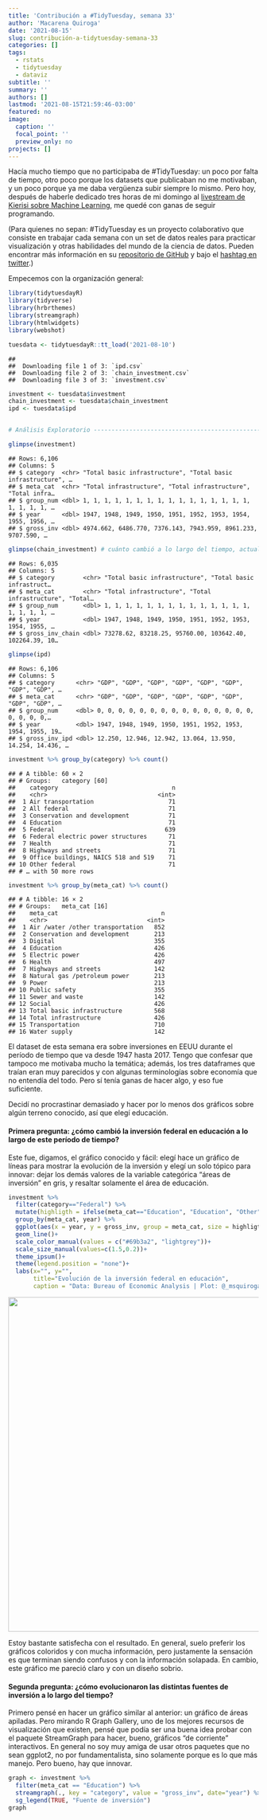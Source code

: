 ```yaml
---
title: 'Contribución a #TidyTuesday, semana 33'
author: 'Macarena Quiroga'
date: '2021-08-15'
slug: contribución-a-tidytuesday-semana-33
categories: []
tags:
  - rstats
  - tidytuesday
  - dataviz
subtitle: ''
summary: ''
authors: []
lastmod: '2021-08-15T21:59:46-03:00'
featured: no
image:
  caption: ''
  focal_point: ''
  preview_only: no
projects: []
---
```


<script src="{{< blogdown/postref >}}index_files/htmlwidgets/htmlwidgets.js"></script>
<script src="{{< blogdown/postref >}}index_files/d3/d3.min.js"></script>
<link href="{{< blogdown/postref >}}index_files/colorbrewer/colorbrewer.css" rel="stylesheet" />
<script src="{{< blogdown/postref >}}index_files/colorbrewer/colorbrewer.js"></script>
<link href="{{< blogdown/postref >}}index_files/streamgraph/streamgraph.css" rel="stylesheet" />
<script src="{{< blogdown/postref >}}index_files/streamgraph-binding/streamgraph.js"></script>

Hacía mucho tiempo que no participaba de \#TidyTuesday: un poco por falta de tiempo, otro poco porque los datasets que publicaban no me motivaban, y un poco porque ya me daba vergüenza subir siempre lo mismo. Pero hoy, después de haberle dedicado tres horas de mi domingo al [livestream de Kierisi sobre Machine Learning](https://www.twitch.tv/videos/1119311136), me quedé con ganas de seguir programando.

(Para quienes no sepan: \#TidyTuesday es un proyecto colaborativo que consiste en trabajar cada semana con un set de datos reales para practicar visualización y otras habilidades del mundo de la ciencia de datos. Pueden encontrar más información en su [repositorio de GitHub](https://github.com/rfordatascience/tidytuesday/blob/master/data/2021/2021-08-10/readme.md) y bajo el [hashtag en twitter](https://twitter.com/hashtag/TidyTuesday?src=hashtag_click).)

Empecemos con la organización general:

``` r
library(tidytuesdayR)
library(tidyverse)
library(hrbrthemes)
library(streamgraph)
library(htmlwidgets)
library(webshot)

tuesdata <- tidytuesdayR::tt_load('2021-08-10')
```

    ## 
    ##  Downloading file 1 of 3: `ipd.csv`
    ##  Downloading file 2 of 3: `chain_investment.csv`
    ##  Downloading file 3 of 3: `investment.csv`

``` r
investment <- tuesdata$investment
chain_investment <- tuesdata$chain_investment
ipd <- tuesdata$ipd


# Análisis Exploratorio ----------------------------------------------------

glimpse(investment)
```

    ## Rows: 6,106
    ## Columns: 5
    ## $ category  <chr> "Total basic infrastructure", "Total basic infrastructure", …
    ## $ meta_cat  <chr> "Total infrastructure", "Total infrastructure", "Total infra…
    ## $ group_num <dbl> 1, 1, 1, 1, 1, 1, 1, 1, 1, 1, 1, 1, 1, 1, 1, 1, 1, 1, 1, 1, …
    ## $ year      <dbl> 1947, 1948, 1949, 1950, 1951, 1952, 1953, 1954, 1955, 1956, …
    ## $ gross_inv <dbl> 4974.662, 6486.770, 7376.143, 7943.959, 8961.233, 9707.590, …

``` r
glimpse(chain_investment) # cuánto cambió a lo largo del tiempo, actualizado
```

    ## Rows: 6,035
    ## Columns: 5
    ## $ category        <chr> "Total basic infrastructure", "Total basic infrastruct…
    ## $ meta_cat        <chr> "Total infrastructure", "Total infrastructure", "Total…
    ## $ group_num       <dbl> 1, 1, 1, 1, 1, 1, 1, 1, 1, 1, 1, 1, 1, 1, 1, 1, 1, 1, …
    ## $ year            <dbl> 1947, 1948, 1949, 1950, 1951, 1952, 1953, 1954, 1955, …
    ## $ gross_inv_chain <dbl> 73278.62, 83218.25, 95760.00, 103642.40, 102264.39, 10…

``` r
glimpse(ipd)
```

    ## Rows: 6,106
    ## Columns: 5
    ## $ category      <chr> "GDP", "GDP", "GDP", "GDP", "GDP", "GDP", "GDP", "GDP", …
    ## $ meta_cat      <chr> "GDP", "GDP", "GDP", "GDP", "GDP", "GDP", "GDP", "GDP", …
    ## $ group_num     <dbl> 0, 0, 0, 0, 0, 0, 0, 0, 0, 0, 0, 0, 0, 0, 0, 0, 0, 0, 0,…
    ## $ year          <dbl> 1947, 1948, 1949, 1950, 1951, 1952, 1953, 1954, 1955, 19…
    ## $ gross_inv_ipd <dbl> 12.250, 12.946, 12.942, 13.064, 13.950, 14.254, 14.436, …

``` r
investment %>% group_by(category) %>% count()
```

    ## # A tibble: 60 × 2
    ## # Groups:   category [60]
    ##    category                                n
    ##    <chr>                               <int>
    ##  1 Air transportation                     71
    ##  2 All federal                            71
    ##  3 Conservation and development           71
    ##  4 Education                              71
    ##  5 Federal                               639
    ##  6 Federal electric power structures      71
    ##  7 Health                                 71
    ##  8 Highways and streets                   71
    ##  9 Office buildings, NAICS 518 and 519    71
    ## 10 Other federal                          71
    ## # … with 50 more rows

``` r
investment %>% group_by(meta_cat) %>% count()
```

    ## # A tibble: 16 × 2
    ## # Groups:   meta_cat [16]
    ##    meta_cat                             n
    ##    <chr>                            <int>
    ##  1 Air /water /other transportation   852
    ##  2 Conservation and development       213
    ##  3 Digital                            355
    ##  4 Education                          426
    ##  5 Electric power                     426
    ##  6 Health                             497
    ##  7 Highways and streets               142
    ##  8 Natural gas /petroleum power       213
    ##  9 Power                              213
    ## 10 Public safety                      355
    ## 11 Sewer and waste                    142
    ## 12 Social                             426
    ## 13 Total basic infrastructure         568
    ## 14 Total infrastructure               426
    ## 15 Transportation                     710
    ## 16 Water supply                       142

El dataset de esta semana era sobre inversiones en EEUU durante el período de tiempo que va desde 1947 hasta 2017. Tengo que confesar que tampoco me motivaba mucho la temática; además, los tres dataframes que traían eran muy parecidos y con algunas terminologías sobre economía que no entendía del todo. Pero sí tenía ganas de hacer algo, y eso fue suficiente.

Decidí no procrastinar demasiado y hacer por lo menos dos gráficos sobre algún terreno conocido, así que elegí educación.

#### Primera pregunta: ¿cómo cambió la inversión federal en educación a lo largo de este período de tiempo?

Este fue, digamos, el gráfico conocido y fácil: elegí hace un gráfico de líneas para mostrar la evolución de la inversión y elegí un solo tópico para innovar: dejar los demás valores de la variable categórica “áreas de inversión” en gris, y resaltar solamente el área de educación.

``` r
investment %>% 
  filter(category=="Federal") %>% 
  mutate(highligth = ifelse(meta_cat=="Education", "Education", "Other")) %>% 
  group_by(meta_cat, year) %>% 
  ggplot(aes(x = year, y = gross_inv, group = meta_cat, size = highligth))+
  geom_line()+
  scale_color_manual(values = c("#69b3a2", "lightgrey"))+
  scale_size_manual(values=c(1.5,0.2))+
  theme_ipsum()+
  theme(legend.position = "none")+
  labs(x="", y="",
       title="Evolución de la inversión federal en educación",
       caption = "Data: Bureau of Economic Analysis | Plot: @_msquiroga | #TidyTuesday")
```

<img src="{{< blogdown/postref >}}index_files/figure-html/unnamed-chunk-2-1.png" width="672" />

Estoy bastante satisfecha con el resultado. En general, suelo preferir los gráficos coloridos y con mucha información, pero justamente la sensación es que terminan siendo confusos y con la información solapada. En cambio, este gráfico me pareció claro y con un diseño sobrio.

#### Segunda pregunta: ¿cómo evolucionaron las distintas fuentes de inversión a lo largo del tiempo?

Primero pensé en hacer un gráfico similar al anterior: un gráfico de áreas apiladas. Pero mirando R Graph Gallery, uno de los mejores recursos de visualización que existen, pensé que podía ser una buena idea probar con el paquete StreamGraph para hacer, bueno, gráficos “de corriente” interactivos. En general no soy muy amiga de usar otros paquetes que no sean ggplot2, no por fundamentalista, sino solamente porque es lo que más manejo. Pero bueno, hay que innovar.

``` r
graph <- investment %>% 
  filter(meta_cat == "Education") %>% 
  streamgraph(., key = "category", value = "gross_inv", date="year") %>% 
  sg_legend(TRUE, "Fuente de inversión")
graph
```

<div id="htmlwidget-1" class="streamgraph html-widget" style="width:672px;height:480px;"></div>
<div id="htmlwidget-3295377e77a092e22101-legend" style="width:672" class="streamgraph html-widget-legend"><center><label style='padding-right:5px' for='htmlwidget-3295377e77a092e22101-select'></label><select id='htmlwidget-3295377e77a092e22101-select' style='visibility:hidden;'></select></center></div>
<script type="application/json" data-for="htmlwidget-1">{"x":{"data":{"key":["Federal","Private","S&L higher education","S&L K-12","S&L libraries","S&L other educational structures","Federal","Private","S&L higher education","S&L K-12","S&L libraries","S&L other educational structures","Federal","Private","S&L higher education","S&L K-12","S&L libraries","S&L other educational structures","Federal","Private","S&L higher education","S&L K-12","S&L libraries","S&L other educational structures","Federal","Private","S&L higher education","S&L K-12","S&L libraries","S&L other educational structures","Federal","Private","S&L higher education","S&L K-12","S&L libraries","S&L other educational structures","Federal","Private","S&L higher education","S&L K-12","S&L libraries","S&L other educational structures","Federal","Private","S&L higher education","S&L K-12","S&L libraries","S&L other educational structures","Federal","Private","S&L higher education","S&L K-12","S&L libraries","S&L other educational structures","Federal","Private","S&L higher education","S&L K-12","S&L libraries","S&L other educational structures","Federal","Private","S&L higher education","S&L K-12","S&L libraries","S&L other educational structures","Federal","Private","S&L higher education","S&L K-12","S&L libraries","S&L other educational structures","Federal","Private","S&L higher education","S&L K-12","S&L libraries","S&L other educational structures","Federal","Private","S&L higher education","S&L K-12","S&L libraries","S&L other educational structures","Federal","Private","S&L higher education","S&L K-12","S&L libraries","S&L other educational structures","Federal","Private","S&L higher education","S&L K-12","S&L libraries","S&L other educational structures","Federal","Private","S&L higher education","S&L K-12","S&L libraries","S&L other educational structures","Federal","Private","S&L higher education","S&L K-12","S&L libraries","S&L other educational structures","Federal","Private","S&L higher education","S&L K-12","S&L libraries","S&L other educational structures","Federal","Private","S&L higher education","S&L K-12","S&L libraries","S&L other educational structures","Federal","Private","S&L higher education","S&L K-12","S&L libraries","S&L other educational structures","Federal","Private","S&L higher education","S&L K-12","S&L libraries","S&L other educational structures","Federal","Private","S&L higher education","S&L K-12","S&L libraries","S&L other educational structures","Federal","Private","S&L higher education","S&L K-12","S&L libraries","S&L other educational structures","Federal","Private","S&L higher education","S&L K-12","S&L libraries","S&L other educational structures","Federal","Private","S&L higher education","S&L K-12","S&L libraries","S&L other educational structures","Federal","Private","S&L higher education","S&L K-12","S&L libraries","S&L other educational structures","Federal","Private","S&L higher education","S&L K-12","S&L libraries","S&L other educational structures","Federal","Private","S&L higher education","S&L K-12","S&L libraries","S&L other educational structures","Federal","Private","S&L higher education","S&L K-12","S&L libraries","S&L other educational structures","Federal","Private","S&L higher education","S&L K-12","S&L libraries","S&L other educational structures","Federal","Private","S&L higher education","S&L K-12","S&L libraries","S&L other educational structures","Federal","Private","S&L higher education","S&L K-12","S&L libraries","S&L other educational structures","Federal","Private","S&L higher education","S&L K-12","S&L libraries","S&L other educational structures","Federal","Private","S&L higher education","S&L K-12","S&L libraries","S&L other educational structures","Federal","Private","S&L higher education","S&L K-12","S&L libraries","S&L other educational structures","Federal","Private","S&L higher education","S&L K-12","S&L libraries","S&L other educational structures","Federal","Private","S&L higher education","S&L K-12","S&L libraries","S&L other educational structures","Federal","Private","S&L higher education","S&L K-12","S&L libraries","S&L other educational structures","Federal","Private","S&L higher education","S&L K-12","S&L libraries","S&L other educational structures","Federal","Private","S&L higher education","S&L K-12","S&L libraries","S&L other educational structures","Federal","Private","S&L higher education","S&L K-12","S&L libraries","S&L other educational structures","Federal","Private","S&L higher education","S&L K-12","S&L libraries","S&L other educational structures","Federal","Private","S&L higher education","S&L K-12","S&L libraries","S&L other educational structures","Federal","Private","S&L higher education","S&L K-12","S&L libraries","S&L other educational structures","Federal","Private","S&L higher education","S&L K-12","S&L libraries","S&L other educational structures","Federal","Private","S&L higher education","S&L K-12","S&L libraries","S&L other educational structures","Federal","Private","S&L higher education","S&L K-12","S&L libraries","S&L other educational structures","Federal","Private","S&L higher education","S&L K-12","S&L libraries","S&L other educational structures","Federal","Private","S&L higher education","S&L K-12","S&L libraries","S&L other educational structures","Federal","Private","S&L higher education","S&L K-12","S&L libraries","S&L other educational structures","Federal","Private","S&L higher education","S&L K-12","S&L libraries","S&L other educational structures","Federal","Private","S&L higher education","S&L K-12","S&L libraries","S&L other educational structures","Federal","Private","S&L higher education","S&L K-12","S&L libraries","S&L other educational structures","Federal","Private","S&L higher education","S&L K-12","S&L libraries","S&L other educational structures","Federal","Private","S&L higher education","S&L K-12","S&L libraries","S&L other educational structures","Federal","Private","S&L higher education","S&L K-12","S&L libraries","S&L other educational structures","Federal","Private","S&L higher education","S&L K-12","S&L libraries","S&L other educational structures","Federal","Private","S&L higher education","S&L K-12","S&L libraries","S&L other educational structures","Federal","Private","S&L higher education","S&L K-12","S&L libraries","S&L other educational structures","Federal","Private","S&L higher education","S&L K-12","S&L libraries","S&L other educational structures","Federal","Private","S&L higher education","S&L K-12","S&L libraries","S&L other educational structures","Federal","Private","S&L higher education","S&L K-12","S&L libraries","S&L other educational structures","Federal","Private","S&L higher education","S&L K-12","S&L libraries","S&L other educational structures","Federal","Private","S&L higher education","S&L K-12","S&L libraries","S&L other educational structures","Federal","Private","S&L higher education","S&L K-12","S&L libraries","S&L other educational structures","Federal","Private","S&L higher education","S&L K-12","S&L libraries","S&L other educational structures","Federal","Private","S&L higher education","S&L K-12","S&L libraries","S&L other educational structures","Federal","Private","S&L higher education","S&L K-12","S&L libraries","S&L other educational structures","Federal","Private","S&L higher education","S&L K-12","S&L libraries","S&L other educational structures","Federal","Private","S&L higher education","S&L K-12","S&L libraries","S&L other educational structures"],"value":[40,174,45.585,183.603,3.098,1,48,253,122.755,491.826,5.126,3,58,269,186.289,746.872,8.214,5,63,294,225.741,907.802,9.29,6,64,345,300.764,1212.46,9.294,7,71,351,318.632,1285.602,7.272,8,74,426,340.13,1369.058,9.355,8,70,529,423.375,1704.767,12.396,10,60,466,486.991,1956.55,15.665,12,56,562,509.418,2047.803,15.736,13,59,525,562.564,2263.145,17.76,14,69,574,572.026,2302.083,18.837,14,82,525,529.999,2129,18.999,13,95,566,494.999,2311,30,18,105,609,645.001,2386,33.001,25,118,680,738,2228,39,28,137,678,1030.999,2418,38.001,42,146,751,1187,2562,44,68,160,787,1353.001,2870,51.001,106.999,155,987,1796.001,3442.001,64.999,139.999,143,1048,1966.001,3896,92,159,133,1147,1857.001,4094,92,153,115,1083,1969.001,3788,92.999,154,123,925,2201.001,3213,94,242,151,1008,2159.001,3210,91.001,232,170,1063,2411,3082.999,84,255,204,983,3144.002,3290.001,91,225,233,737,2994,4055,97,297,269,653,1939.001,5009,130,466.001,281,717,1992,4504,120.999,433.999,321,742,1732.999,3944,98.001,318,383,878,1749,4438,120,300,400,1088,1825,4974.001,136,293.001,443,1585,2124,5342,158.999,327,450,1707,2308.001,4711,159,252,395,1936,2194,4587,146.001,186.001,393,2127,1998.998,4530,144,279,437,2257,2361,5049,178,353,377,2677,2743.999,6050.999,188,226,397,3230,3094,7141,230,146,431,4700,3148.999,7284.001,269.001,161.999,390,3776,3567.001,8962,335,207,383,4278,3926,10371,357,290,450,4800,3902.001,11724.999,441,259,572,4934,4480,14249,479,188,653,5134,5231,14769,417,168,724,5319,5419.001,13465.999,377,160,709,5500,5778,14326,376,205,717,6246,6632.999,18808,426.999,246,755,7643,6500,21594,549.999,267,356,9825,7420.999,24501,583.001,298,306,10881,8166,27715,574,277,277,10400,9142,31593.999,528,282,366,12662,10171,35025.999,574,395,536,13844,11508,39617.999,661,497,750,14200,13398,40285,757.999,498,657,14341,15257,41250,868,435,754,13604,17030,42702,916,349,343,13912,17918.001,46318,1078,318,289,14601,19300.001,51334,1016,402,383,17149,21171.998,54974.001,1070.999,466,389,18250,23781.8,56519.999,1002.8,412.799,433,17472,25838.601,51314,1077.6,954.6,379,14163,26151.4,44605,971.4,1455.4,455,14188,26619.2,41172,866.199,1018.2,463,16260,26337.999,38039,825,677,539,15396,25127.999,36960,699,707,491,15431,24720.999,39354,757,707,426,16146,26366.999,43779.001,924,615,276,18008,27835,48404,972,468,215,18885,27874,51863.999,797.001,420],"date":["1947-01-01","1947-01-01","1947-01-01","1947-01-01","1947-01-01","1947-01-01","1948-01-01","1948-01-01","1948-01-01","1948-01-01","1948-01-01","1948-01-01","1949-01-01","1949-01-01","1949-01-01","1949-01-01","1949-01-01","1949-01-01","1950-01-01","1950-01-01","1950-01-01","1950-01-01","1950-01-01","1950-01-01","1951-01-01","1951-01-01","1951-01-01","1951-01-01","1951-01-01","1951-01-01","1952-01-01","1952-01-01","1952-01-01","1952-01-01","1952-01-01","1952-01-01","1953-01-01","1953-01-01","1953-01-01","1953-01-01","1953-01-01","1953-01-01","1954-01-01","1954-01-01","1954-01-01","1954-01-01","1954-01-01","1954-01-01","1955-01-01","1955-01-01","1955-01-01","1955-01-01","1955-01-01","1955-01-01","1956-01-01","1956-01-01","1956-01-01","1956-01-01","1956-01-01","1956-01-01","1957-01-01","1957-01-01","1957-01-01","1957-01-01","1957-01-01","1957-01-01","1958-01-01","1958-01-01","1958-01-01","1958-01-01","1958-01-01","1958-01-01","1959-01-01","1959-01-01","1959-01-01","1959-01-01","1959-01-01","1959-01-01","1960-01-01","1960-01-01","1960-01-01","1960-01-01","1960-01-01","1960-01-01","1961-01-01","1961-01-01","1961-01-01","1961-01-01","1961-01-01","1961-01-01","1962-01-01","1962-01-01","1962-01-01","1962-01-01","1962-01-01","1962-01-01","1963-01-01","1963-01-01","1963-01-01","1963-01-01","1963-01-01","1963-01-01","1964-01-01","1964-01-01","1964-01-01","1964-01-01","1964-01-01","1964-01-01","1965-01-01","1965-01-01","1965-01-01","1965-01-01","1965-01-01","1965-01-01","1966-01-01","1966-01-01","1966-01-01","1966-01-01","1966-01-01","1966-01-01","1967-01-01","1967-01-01","1967-01-01","1967-01-01","1967-01-01","1967-01-01","1968-01-01","1968-01-01","1968-01-01","1968-01-01","1968-01-01","1968-01-01","1969-01-01","1969-01-01","1969-01-01","1969-01-01","1969-01-01","1969-01-01","1970-01-01","1970-01-01","1970-01-01","1970-01-01","1970-01-01","1970-01-01","1971-01-01","1971-01-01","1971-01-01","1971-01-01","1971-01-01","1971-01-01","1972-01-01","1972-01-01","1972-01-01","1972-01-01","1972-01-01","1972-01-01","1973-01-01","1973-01-01","1973-01-01","1973-01-01","1973-01-01","1973-01-01","1974-01-01","1974-01-01","1974-01-01","1974-01-01","1974-01-01","1974-01-01","1975-01-01","1975-01-01","1975-01-01","1975-01-01","1975-01-01","1975-01-01","1976-01-01","1976-01-01","1976-01-01","1976-01-01","1976-01-01","1976-01-01","1977-01-01","1977-01-01","1977-01-01","1977-01-01","1977-01-01","1977-01-01","1978-01-01","1978-01-01","1978-01-01","1978-01-01","1978-01-01","1978-01-01","1979-01-01","1979-01-01","1979-01-01","1979-01-01","1979-01-01","1979-01-01","1980-01-01","1980-01-01","1980-01-01","1980-01-01","1980-01-01","1980-01-01","1981-01-01","1981-01-01","1981-01-01","1981-01-01","1981-01-01","1981-01-01","1982-01-01","1982-01-01","1982-01-01","1982-01-01","1982-01-01","1982-01-01","1983-01-01","1983-01-01","1983-01-01","1983-01-01","1983-01-01","1983-01-01","1984-01-01","1984-01-01","1984-01-01","1984-01-01","1984-01-01","1984-01-01","1985-01-01","1985-01-01","1985-01-01","1985-01-01","1985-01-01","1985-01-01","1986-01-01","1986-01-01","1986-01-01","1986-01-01","1986-01-01","1986-01-01","1987-01-01","1987-01-01","1987-01-01","1987-01-01","1987-01-01","1987-01-01","1988-01-01","1988-01-01","1988-01-01","1988-01-01","1988-01-01","1988-01-01","1989-01-01","1989-01-01","1989-01-01","1989-01-01","1989-01-01","1989-01-01","1990-01-01","1990-01-01","1990-01-01","1990-01-01","1990-01-01","1990-01-01","1991-01-01","1991-01-01","1991-01-01","1991-01-01","1991-01-01","1991-01-01","1992-01-01","1992-01-01","1992-01-01","1992-01-01","1992-01-01","1992-01-01","1993-01-01","1993-01-01","1993-01-01","1993-01-01","1993-01-01","1993-01-01","1994-01-01","1994-01-01","1994-01-01","1994-01-01","1994-01-01","1994-01-01","1995-01-01","1995-01-01","1995-01-01","1995-01-01","1995-01-01","1995-01-01","1996-01-01","1996-01-01","1996-01-01","1996-01-01","1996-01-01","1996-01-01","1997-01-01","1997-01-01","1997-01-01","1997-01-01","1997-01-01","1997-01-01","1998-01-01","1998-01-01","1998-01-01","1998-01-01","1998-01-01","1998-01-01","1999-01-01","1999-01-01","1999-01-01","1999-01-01","1999-01-01","1999-01-01","2000-01-01","2000-01-01","2000-01-01","2000-01-01","2000-01-01","2000-01-01","2001-01-01","2001-01-01","2001-01-01","2001-01-01","2001-01-01","2001-01-01","2002-01-01","2002-01-01","2002-01-01","2002-01-01","2002-01-01","2002-01-01","2003-01-01","2003-01-01","2003-01-01","2003-01-01","2003-01-01","2003-01-01","2004-01-01","2004-01-01","2004-01-01","2004-01-01","2004-01-01","2004-01-01","2005-01-01","2005-01-01","2005-01-01","2005-01-01","2005-01-01","2005-01-01","2006-01-01","2006-01-01","2006-01-01","2006-01-01","2006-01-01","2006-01-01","2007-01-01","2007-01-01","2007-01-01","2007-01-01","2007-01-01","2007-01-01","2008-01-01","2008-01-01","2008-01-01","2008-01-01","2008-01-01","2008-01-01","2009-01-01","2009-01-01","2009-01-01","2009-01-01","2009-01-01","2009-01-01","2010-01-01","2010-01-01","2010-01-01","2010-01-01","2010-01-01","2010-01-01","2011-01-01","2011-01-01","2011-01-01","2011-01-01","2011-01-01","2011-01-01","2012-01-01","2012-01-01","2012-01-01","2012-01-01","2012-01-01","2012-01-01","2013-01-01","2013-01-01","2013-01-01","2013-01-01","2013-01-01","2013-01-01","2014-01-01","2014-01-01","2014-01-01","2014-01-01","2014-01-01","2014-01-01","2015-01-01","2015-01-01","2015-01-01","2015-01-01","2015-01-01","2015-01-01","2016-01-01","2016-01-01","2016-01-01","2016-01-01","2016-01-01","2016-01-01","2017-01-01","2017-01-01","2017-01-01","2017-01-01","2017-01-01","2017-01-01"]},"markers":null,"annotations":null,"offset":"silhouette","interactive":true,"interpolate":"cardinal","palette":"Spectral","text":"black","tooltip":"black","x_tick_interval":10,"x_tick_units":"year","x_tick_format":"%Y","y_tick_count":5,"y_tick_format":",g","top":20,"right":40,"bottom":30,"left":50,"legend":true,"legend_label":"Fuente de inversión","fill":"brewer","label_col":"black","x_scale":"date","sort":true,"order":"none"},"evals":[],"jsHooks":[]}</script>

El hecho de que el resultado fuera un html y no una imagen me resultó un poco problemático: no pude compartirla en twitter con su versión interactiva. Pero por suerte aquí sí (y de paso leí un poco más sobre widgets en el libro [RMarkdown: The definitive guide).](https://bookdown.org/yihui/rmarkdown/html-widgets.html)
